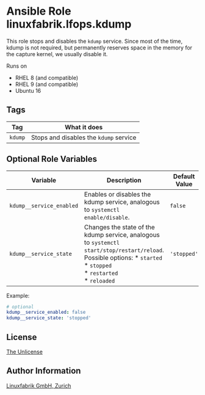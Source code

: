 # Ansible Role linuxfabrik.lfops.kdump

This role stops and disables the `kdump` service. Since most of the time, kdump is not required, but permanently reserves space in the memory for the capture kernel, we usually disable it.

Runs on

* RHEL 8 (and compatible)
* RHEL 9 (and compatible)
* Ubuntu 16


## Tags

| Tag     | What it does                           |
| ---     | ------------                           |
| `kdump` | Stops and disables the `kdump` service |


## Optional Role Variables

| Variable                 | Description                                                                                                                                                                  | Default Value |
| --------                 | -----------                                                                                                                                                                  | ------------- |
| `kdump__service_enabled` | Enables or disables the kdump service, analogous to `systemctl enable/disable`.                                                                                              | `false`       |
| `kdump__service_state`   | Changes the state of the kdump service, analogous to `systemctl start/stop/restart/reload`. Possible options: * `started`<br> * `stopped`<br> * `restarted`<br> * `reloaded` | `'stopped'`   |

Example:
```yaml
# optional
kdump__service_enabled: false
kdump__service_state: 'stopped'
```


## License

[The Unlicense](https://unlicense.org/)


## Author Information

[Linuxfabrik GmbH, Zurich](https://www.linuxfabrik.ch)
